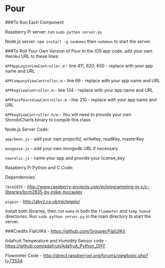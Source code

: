 Pour
==============

###To Run Each Component

Raspberry Pi server: run ```sudo python server.py```

Node.js server: `npm install -g nodemon` then `nodemon` to start the server.

###To Roll Your Own Version of Pour
In the iOS app code, add your own Heroku URL to these lines:

```APPAppLoginViewController.m``` - line 411, 620, 650 - replace with your app name and URL

```APPCompanyViewController.m``` - line 69 - replace with your app name and URL

```APPKegViewController.m``` - line 134 - replace with your app name and URL

```APPPastPoursViewController.m``` - line 210 - replace with your app name and URL

```APPKegViewController.h/m``` - You will need to provide your own ShinobiCharts binary to compile this class

Node.js Server Code:

```app/keen.js``` - add your own projectId, writeKey, readKey, masterKey

```mongoose.js``` - add your own mongodb URL if necessary

```newrelic.js``` - name your app and provide your license_key

Raspberry Pi Python and C Code:

Dependencies:

```lbcm2835``` - http://www.raspberry-projects.com/pi/programming-in-c/c-libraries/bcm2835-by-mike-mccauley

```pigpio``` - http://abyz.co.uk/rpi/pigpio/

Install both libraries, then run ```make``` in both the ```flowmeter``` and ```temp_humid``` directories.  Run ```sudo python server.py``` in the main directory to start the server.

###Credits
FlatUIKit - https://github.com/Grouper/FlatUIKit

Adafruit Temperature and Humidity Sensor code - https://github.com/adafruit/Adafruit_Python_DHT

Flowmeter Code -  http://direct.raspberrypi.org/forums/viewtopic.php?t=73534
